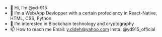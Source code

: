 - 👋 Hi, I’m @yd-915
- 👀 I’m a Web/App Devlopper with a certain profeciency in React-Native, HTML, CSS, Python
- 🌱 I’m interested in Blockchain technology and cryptography
- 📫 How to reach me 
Email: y.dideh@yahoo.com
Insta: @yd915_official

<!---
yd-915/yd-915 is a ✨ special ✨ repository because its `README.md` (this file) appears on your GitHub profile.
You can click the Preview link to take a look at your changes.
--->
